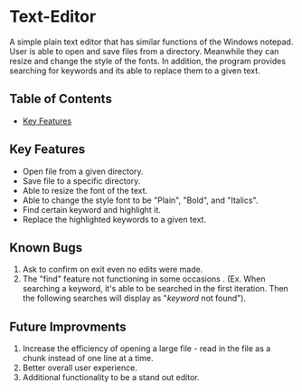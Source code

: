 # Text-Editor
A simple plain text editor that has similar functions of the Windows notepad. User is able to open and save files from a directory. Meanwhile they can resize and change the style of the fonts. In addition, the program provides searching for keywords and its able to replace them to a given text.

## Table of Contents
- [Key Features](#Key-Features)

<a name="Key-Features"></a>
## Key Features
- Open file from a given directory.
- Save file to a specific directory.
- Able to resize the font of the text.
- Able to change the style font to be "Plain", "Bold", and "Italics".
- Find certain keyword and highlight it.
- Replace the highlighted keywords to a given text.

## Known Bugs
1. Ask to confirm on exit even no edits were made.
2. The "find" feature not functioning in some occasions .
(Ex. When searching a keyword, it's able to be searched in the first iteration. Then the following searches will display as  "_keyword_ not found").

## Future Improvments
1. Increase the efficiency of opening a large file - read in the file as a chunk instead of one line at a time.
2. Better overall user experience.
3. Additional functionality to be a stand out editor.
